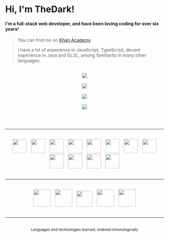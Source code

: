 # Hi, I'm TheDark!
#### I'm a full-stack web developer, and have been loving coding for over six years!

> You can find me on <a href="https://www.khanacademy.org/profile/OnlyTheDark/projects">Khan Academy</a>.
>
> I have a lot of experience in JavaScript, TypeScript, decent experience in Java and GLSL, among familiarity in many other languages.

<br>

<div align="center">
    <div>
        <a href="https://github.com/anuraghazra/github-readme-stats#github-stats-card">
            <img src="https://github-readme-stats.vercel.app/api?username=99thedark&theme=tokyonight&show_icons=true">
        </a>
        <br><br>
        <a href="https://git.io/streak-stats">
            <img src="https://streak-stats.demolab.com?user=99thedark&theme=tokyonight">
        </a>
        <br><br>
        <a href="https://github.com/anuraghazra/github-readme-stats#top-languages-card">
            <img src="https://github-readme-stats.vercel.app/api/top-langs/?username=99thedark&theme=tokyonight&layout=compact&langs_count=10&exclude_repo=Hello-World&hide=markdown,llvm">
        </a>
        <br><br>
        <a href="https://github.com/Ashutosh00710/github-readme-activity-graph">
            <img src="https://github-readme-activity-graph.vercel.app/graph?username=99thedark&theme=tokyo-night">
        </a>
    </div>
</div>

<br><br>

<hr>

<br>

<div align="center">
    <img src="https://cdn.jsdelivr.net/gh/devicons/devicon/icons/javascript/javascript-original.svg" height="45px" hspace="5px">
    <img src="https://cdn.jsdelivr.net/gh/devicons/devicon/icons/html5/html5-original.svg" height="45px" hspace="5px">
    <img src="https://cdn.cdnlogo.com/logos/c/18/css.svg" height="45px" hspace="5px">
    <img src="https://cdn.jsdelivr.net/gh/devicons/devicon/icons/python/python-original.svg" height="45px" hspace="5px">
    <img src="https://cdn.jsdelivr.net/gh/devicons/devicon/icons/java/java-original.svg" height="45px" hspace="5px">
    <img src="https://static-00.iconduck.com/assets.00/sql-database-generic-icon-380x512-ez505zus.png" height="45px" hspace="5px">
    <img src="https://upload.wikimedia.org/wikipedia/commons/thumb/2/25/WebGL_Logo.svg/1024px-WebGL_Logo.svg.png?20210505165026" height="45px" hspace="5px">
    <img src="https://cdn.jsdelivr.net/gh/devicons/devicon/icons/csharp/csharp-original.svg" height="45px" hspace="5px">
    <img src="https://cdn.jsdelivr.net/gh/devicons/devicon/icons/typescript/typescript-original.svg" height="45px" hspace="5px">
    <img src="https://cdn.jsdelivr.net/gh/devicons/devicon/icons/sass/sass-original.svg" height="45px" hspace="5px">
    <img src="https://cdn.jsdelivr.net/gh/devicons/devicon/icons/julia/julia-original.svg" height="45px" hspace="5px">
    <img src="https://cdn.jsdelivr.net/gh/devicons/devicon/icons/dart/dart-original.svg" height="45px" hspace="5px">
</div>

<br>

<hr>

<br>

<div align="center">
    <img src="https://cdn.jsdelivr.net/gh/devicons/devicon/icons/processing/processing-original.svg" height="55px" hspace="5px">
    <img src="https://upload.wikimedia.org/wikipedia/commons/thumb/c/c6/P5.js_icon.svg/2048px-P5.js_icon.svg.png" height="55px" hspace="5px">
    <img src="https://cdn-icons-png.flaticon.com/512/5968/5968322.png" height="50px" hspace="5px">
    <img src="https://cdn.jsdelivr.net/gh/devicons/devicon/icons/jquery/jquery-original.svg" height="55px" hspace="5px">
    <img src="https://cdn.jsdelivr.net/gh/devicons/devicon/icons/azure/azure-original.svg" height="55px" hspace="5px">
    <!-- <img src="https://cdn.jsdelivr.net/gh/devicons/devicon/icons/flutter/flutter-original.svg" height="50px" hspace="5px"> -->
    <!-- <img src="https://llvm.org/img/DragonMedium.png" height="50px" hspace="5px"> -->
    <!-- <img src="https://cdn.jsdelivr.net/gh/devicons/devicon/icons/react/react-original.svg" height="50px" hspace="5px"> -->
</div>

<br>

<hr>

<br>

<div align="middle"><sup>Languages and technologies learned, ordered chronologically</sup></div>

<br>
